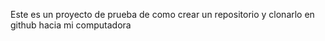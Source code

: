 Este es un proyecto de prueba de como crear un repositorio y clonarlo en github hacia mi computadora